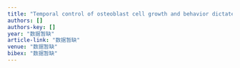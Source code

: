 ```yaml
---
title: "Temporal control of osteoblast cell growth and behavior dictated by nanotopography and shear stress"
authors: []
authors-key: []
year: "数据暂缺"
article-link: "数据暂缺"
venue: "数据暂缺"
bibex: "数据暂缺"
---
```

